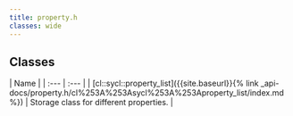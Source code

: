 ```yaml
---
title: property.h
classes: wide
---
```

## Classes

  | Name |
| :--- | :--- |
| [cl::sycl::property\_list]({{site.baseurl}}{% link _api-docs/property.h/cl%253A%253Asycl%253A%253Aproperty_list/index.md %}) | Storage class for different properties.  |

